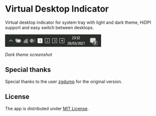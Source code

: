# Virtual Desktop Indicator

Virtual desktop indicator for system tray with light and dark theme, HiDPI support and easy switch between desktops.

<img src="./preview.jpg" alt="preview" width="316" height="41"/>

*Dark theme screenshot*

## Special thanks

Special thanks to the user [zgdump](https://github.com/zgdump) for the original version.

## License

The app is distributed under [MIT License](https://github.com/DanieleMarrone/windows-virtualdesktopindicator/blob/master/LICENSE).
